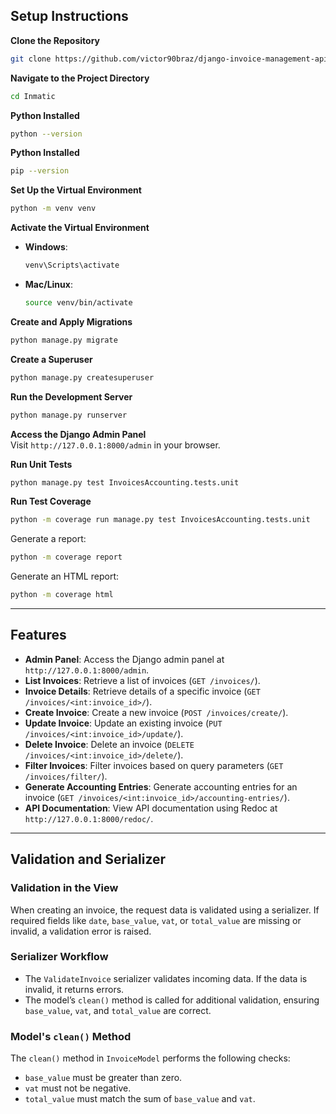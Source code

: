 ## Setup Instructions

**Clone the Repository**  
```bash
git clone https://github.com/victor90braz/django-invoice-management-api.git
```

**Navigate to the Project Directory**  
```bash
cd Inmatic
```

**Python Installed**  
```bash
python --version
```

**Python Installed**  
```bash
pip --version
```

**Set Up the Virtual Environment**  
```bash
python -m venv venv
```

**Activate the Virtual Environment**  
- **Windows**:  
  ```bash
  venv\Scripts\activate
  ```  
- **Mac/Linux**:  
  ```bash
  source venv/bin/activate
  ```

**Create and Apply Migrations**  
```bash
python manage.py migrate
```

**Create a Superuser**  
```bash
python manage.py createsuperuser
```

**Run the Development Server**  
```bash
python manage.py runserver
```

**Access the Django Admin Panel**  
Visit `http://127.0.0.1:8000/admin` in your browser.

**Run Unit Tests**  
```bash
python manage.py test InvoicesAccounting.tests.unit
```

**Run Test Coverage**  
```bash
python -m coverage run manage.py test InvoicesAccounting.tests.unit
```  
Generate a report:  
```bash
python -m coverage report
```  
Generate an HTML report:  
```bash
python -m coverage html
```

---

## Features

- **Admin Panel**: Access the Django admin panel at `http://127.0.0.1:8000/admin`.
- **List Invoices**: Retrieve a list of invoices (`GET /invoices/`).
- **Invoice Details**: Retrieve details of a specific invoice (`GET /invoices/<int:invoice_id>/`).
- **Create Invoice**: Create a new invoice (`POST /invoices/create/`).
- **Update Invoice**: Update an existing invoice (`PUT /invoices/<int:invoice_id>/update/`).
- **Delete Invoice**: Delete an invoice (`DELETE /invoices/<int:invoice_id>/delete/`).
- **Filter Invoices**: Filter invoices based on query parameters (`GET /invoices/filter/`).
- **Generate Accounting Entries**: Generate accounting entries for an invoice (`GET /invoices/<int:invoice_id>/accounting-entries/`).
- **API Documentation**: View API documentation using Redoc at `http://127.0.0.1:8000/redoc/`.

---

## Validation and Serializer

### Validation in the View

When creating an invoice, the request data is validated using a serializer. If required fields like `date`, `base_value`, `vat`, or `total_value` are missing or invalid, a validation error is raised.

### Serializer Workflow

- The `ValidateInvoice` serializer validates incoming data. If the data is invalid, it returns errors.
- The model’s `clean()` method is called for additional validation, ensuring `base_value`, `vat`, and `total_value` are correct.

### Model's `clean()` Method

The `clean()` method in `InvoiceModel` performs the following checks:
- `base_value` must be greater than zero.
- `vat` must not be negative.
- `total_value` must match the sum of `base_value` and `vat`.